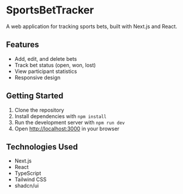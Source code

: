 # SportsBetTracker

A web application for tracking sports bets, built with Next.js and React.

## Features

- Add, edit, and delete bets
- Track bet status (open, won, lost)
- View participant statistics
- Responsive design

## Getting Started

1. Clone the repository
2. Install dependencies with `npm install`
3. Run the development server with `npm run dev`
4. Open [http://localhost:3000](http://localhost:3000) in your browser

## Technologies Used

- Next.js
- React
- TypeScript
- Tailwind CSS
- shadcn/ui